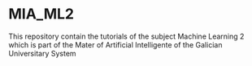 # MIA_ML2
This repository contain the tutorials of the subject Machine Learning 2 which is part of the Mater of Artificial Intelligente of the Galician Universitary System
